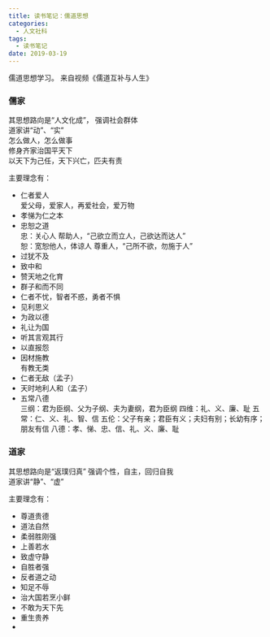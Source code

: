 ```yaml
---
title: 读书笔记：儒道思想
categories:
  - 人文社科
tags:
  - 读书笔记
date: 2019-03-19
---
```


儒道思想学习。
来自视频《儒道互补与人生》
<!-- more -->

### 儒家
其思想路向是“人文化成”，
强调社会群体  
道家讲“动”、“实”  
怎么做人，怎么做事   
修身齐家治国平天下  
以天下为己任，天下兴亡，匹夫有责  

 
主要理念有：  
* 仁者爱人  
爱父母，爱家人，再爱社会，爱万物
* 孝悌为仁之本  
* 忠恕之道  
忠：关心人 帮助人，“己欲立而立人，己欲达而达人”   
恕：宽恕他人，体谅人 尊重人，“己所不欲，勿施于人”  
* 过犹不及  
* 致中和  
* 赞天地之化育  
* 群子和而不同  
* 仁者不忧，智者不惑，勇者不惧  
* 见利思义  
* 为政以德  
* 礼让为国  
* 听其言观其行  
* 以直报怨  
* 因材施教  
有教无类  
* 仁者无敌（孟子）
* 天时地利人和（孟子）
* 五常八德  
三纲：君为臣纲、父为子纲、夫为妻纲，君为臣纲
四维：礼、义、廉、耻
五常：仁、义、礼、智、信
五伦：父子有亲；君臣有义；夫妇有别；长幼有序；朋友有信
八德：孝、悌、忠、信、礼、义、廉、耻



### 道家
其思想路向是“返璞归真”
强调个性，自主，回归自我  
道家讲“静”、“虚”  


主要理念有：  
* 尊道贵德  
* 道法自然  
* 柔弱胜刚强  
* 上善若水  
* 致虚守静  
* 自胜者强 
* 反者道之动  
* 知足不辱  
* 治大国若烹小鲜  
* 不敢为天下先  
* 重生贵养  
* 




